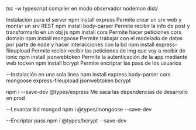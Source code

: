 tsc -w         typescript compiler en modo observador
nodemon dist/

Instalación para el server
npm install express             Permite crear un srv web y montar un srv REST
npm install body-parser         Permite recibir la info de post y transformarlo en un obj js
npm install cors                Permite hacer peticiones cors domain
npm install mongoose            Permite trabajar con el modelado de datos por parte de node y hacer interacciones con la bd
npm install express-fileupload  Permite recibir recibir las peticiones de img que voy a recibir de ionic
npm install jsonwebtoken        Permite la autenticación de la app mediante web tocken
npm install bcrypt              Permite encriptar las pass de los usuarios

--Instalación en una sola línea
npm install express body-parser cors mongoose express-fileupload jsonwebtoken bcrypt

npm i --save-dev @types/express  Me saca las dependencias de desarrollo en prod

--Levantar bd
mongod
npm i @types/mongoose --save-dev

--Encriptar pass
npm i @types/bcrypt --save-dev